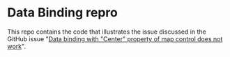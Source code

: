 # Data Binding repro

This repo contains the code that illustrates the issue discussed in the GitHub issue "[Data binding with "Center" property of map control does not work](https://github.com/windows-toolkit/Microsoft.Toolkit.Win32/issues/286)".
